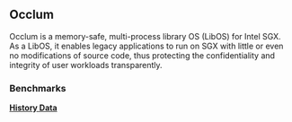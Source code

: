 ## Occlum

Occlum is a memory-safe, multi-process library OS (LibOS) for Intel SGX. As a LibOS, it enables legacy applications to run on SGX with little or even no modifications of source code, thus protecting the confidentiality and integrity of user workloads transparently.

### Benchmarks

[**History Data**](https://occlum.io/occlum/dev/benchmarks/)
